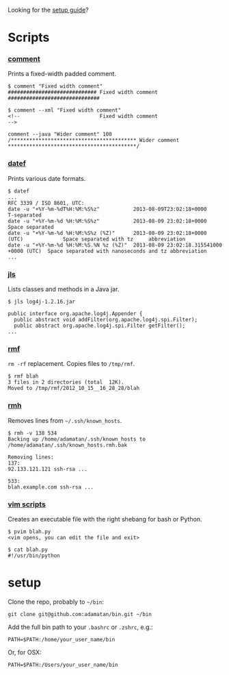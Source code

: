 Looking for the [setup guide](#setup)?

# Scripts

### [comment](https://github.com/adamatan/bin/tree/master/scripts/comment)

Prints a fixed-width padded comment.

    $ comment "Fixed width comment"
    ############################# Fixed width comment ##############################
        
    $ comment --xml "Fixed width comment"
    <!--                          Fixed width comment                            -->
    
    comment --java "Wider comment" 100
    /***************************************** Wider comment ******************************************/

### [datef](https://github.com/adamatan/bin/tree/master/scripts/datef)

Prints various date formats.

    $ datef
    ...
    RFC 3339 / ISO 8601, UTC:
    date -u "+%Y-%m-%dT%H:%M:%S%z"           2013-08-09T23:02:18+0000                   T-separated
    date -u "+%Y-%m-%d %H:%M:%S%z"           2013-08-09 23:02:18+0000                   Space separated
    date -u "+%Y-%m-%d %H:%M:%S%z (%Z)"      2013-08-09 23:02:18+0000 (UTC)             Space separated with tz     abbreviation
    date -u "+%Y-%m-%d %H:%M:%S.%N %z (%Z)"  2013-08-09 23:02:18.315541000 +0000 (UTC)  Space separated with nanoseconds and tz abbreviation
    ...

### [jls](https://github.com/adamatan/bin/tree/master/scripts/jls)

Lists classes and methods in a Java jar.

    $ jls log4j-1.2.16.jar
   
    public interface org.apache.log4j.Appender {
      public abstract void addFilter(org.apache.log4j.spi.Filter);
      public abstract org.apache.log4j.spi.Filter getFilter();
    ...

### [rmf](https://github.com/adamatan/bin/tree/master/scripts/rmf)

`rm -rf` replacement. Copies files to `/tmp/rmf`.

    $ rmf blah
    3 files in 2 directories (total  12K).
    Moved to /tmp/rmf/2012_10_15__16_28_28/blah

### [rmh](https://github.com/adamatan/bin/tree/master/scripts/rmh)

Removes lines from `~/.ssh/known_hosts`.

    $ rmh -v 138 534
    Backing up /home/adamatan/.ssh/known_hosts to /home/adamatan/.ssh/known_hosts.rmh.bak

    Removing lines:
    137:
    92.133.121.121 ssh-rsa ...

    533:
    blah.example.com ssh-rsa ...


### [vim scripts](https://github.com/adamatan/bin/tree/master/scripts/vim_scripts)

Creates an executable file with the right shebang for bash or Python.

    $ pvim blah.py
    <vim opens, you can edit the file and exit>

    $ cat blah.py
    #!/usr/bin/python

# setup

Clone the repo, probably to `~/bin`:

    git clone git@github.com:adamatan/bin.git ~/bin

Add the full bin path to your `.bashrc` or `.zshrc`, e.g.:

    PATH=$PATH:/home/your_user_name/bin

Or, for OSX:

    PATH=$PATH:/Users/your_user_name/bin
